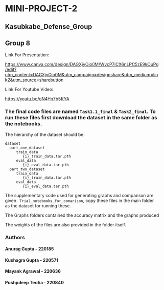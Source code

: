 # MINI-PROJECT-2
## Kasubkabe_Defense_Group
## Group 8

Link For Presentation: 

https://www.canva.com/design/DAGXjyOio0M/WvcP7ICX6nLPC5zE9kOuPg/edit?utm_content=DAGXjyOio0M&utm_campaign=designshare&utm_medium=link2&utm_source=sharebutton

Link For Youtube Video:

https://youtu.be/oN4Hn7b5KYA

### The final code files are named `` Task1.1_final `` & ``Task2_final``. To run these files first download the dataset in the same folder as the notebooks.

The hierarchy  of the dataset should be:
```
dataset
  part_one_dataset
     train_data
        {i}_train_data.tar.pth
     eval_data
        {i}_eval_data.tar.pth
  part_two_dataset
     train_data
        {i}_train_data.tar.pth
     eval_data
        {i}_eval_data.tar.pth
```
The supplementary code used for generating graphs and comparison are given ``` Trial_notebooks_for_comarison```, copy these files in the main folder as the dataset for running these.


The Graphs folders contained the accuracy matrix and the graphs produced


The weights of the files are also provided in the folder itself.

### Authors
#### Anurag Gupta - 220185
#### Kushagra Gupta - 220571
#### Mayank Agrawal - 220636
#### Pushpdeep Teotia - 220840